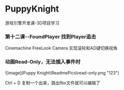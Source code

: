 # PuppyKnight
游戏引擎开发课-3D项目学习

### 第十二课--FoundPlayer 找到Player追击
Cinemachine FreeLook Camera
实现滚轮和AD键切换视角

### 动画Read-Only，无法插入事件时

![image](Puppy Knight\ReadmePics\read-only.png "123")

Ctrl + D 复制一个出来，跳出fbx文件就可以编辑了



